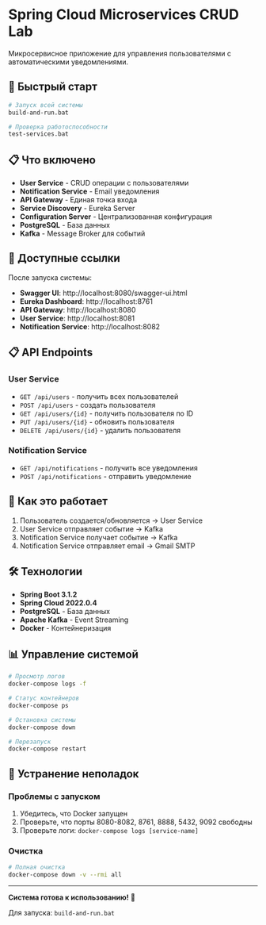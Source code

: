 # Spring Cloud Microservices CRUD Lab

Микросервисное приложение для управления пользователями с автоматическими уведомлениями.

## 🚀 Быстрый старт

```bash
# Запуск всей системы
build-and-run.bat

# Проверка работоспособности
test-services.bat
```

## 📋 Что включено

- **User Service** - CRUD операции с пользователями
- **Notification Service** - Email уведомления
- **API Gateway** - Единая точка входа
- **Service Discovery** - Eureka Server
- **Configuration Server** - Централизованная конфигурация
- **PostgreSQL** - База данных
- **Kafka** - Message Broker для событий

## 🔗 Доступные ссылки

После запуска системы:

- **Swagger UI**: http://localhost:8080/swagger-ui.html
- **Eureka Dashboard**: http://localhost:8761
- **API Gateway**: http://localhost:8080
- **User Service**: http://localhost:8081
- **Notification Service**: http://localhost:8082

## 📋 API Endpoints

### User Service
- `GET /api/users` - получить всех пользователей
- `POST /api/users` - создать пользователя
- `GET /api/users/{id}` - получить пользователя по ID
- `PUT /api/users/{id}` - обновить пользователя
- `DELETE /api/users/{id}` - удалить пользователя

### Notification Service
- `GET /api/notifications` - получить все уведомления
- `POST /api/notifications` - отправить уведомление

## 🔄 Как это работает

1. Пользователь создается/обновляется → User Service
2. User Service отправляет событие → Kafka
3. Notification Service получает событие → Kafka
4. Notification Service отправляет email → Gmail SMTP

## 🛠️ Технологии

- **Spring Boot 3.1.2**
- **Spring Cloud 2022.0.4**
- **PostgreSQL** - База данных
- **Apache Kafka** - Event Streaming
- **Docker** - Контейнеризация

## 📊 Управление системой

```bash
# Просмотр логов
docker-compose logs -f

# Статус контейнеров
docker-compose ps

# Остановка системы
docker-compose down

# Перезапуск
docker-compose restart
```

## 🐛 Устранение неполадок

### Проблемы с запуском
1. Убедитесь, что Docker запущен
2. Проверьте, что порты 8080-8082, 8761, 8888, 5432, 9092 свободны
3. Проверьте логи: `docker-compose logs [service-name]`

### Очистка
```bash
# Полная очистка
docker-compose down -v --rmi all
```

---

**Система готова к использованию!** 🎉

Для запуска: `build-and-run.bat`